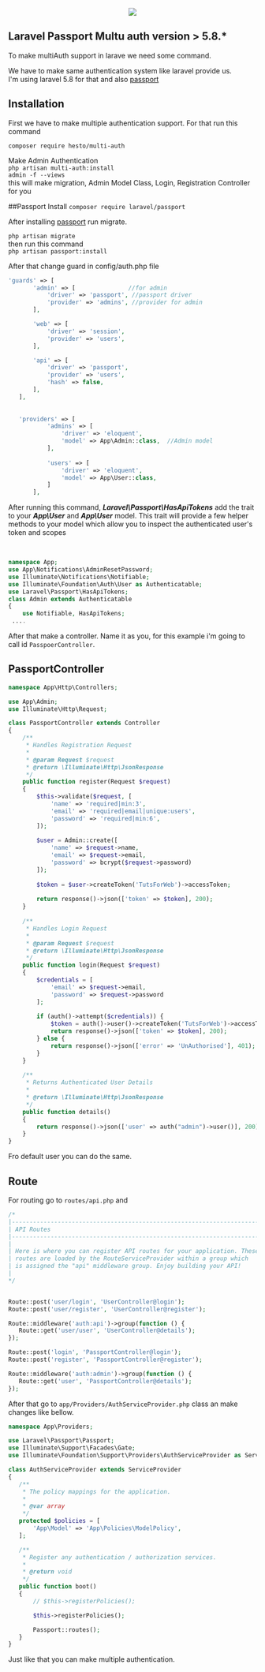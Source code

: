 <p align="center"><img src="https://laravel.com/assets/img/components/logo-laravel.svg"></p>


## Laravel Passport Multu auth version > 5.8.*

To make multiAuth support in larave we need some command.

We have to make same authentication system like laravel provide us.<br> 
I'm using laravel 5.8 for that and also <a href="https://laravel.com/docs/5.8/passport">passport</a> 


<h2>Installation</h2>

First we have to make multiple authentication support. For that run this command <br>

<code>composer require hesto/multi-auth</code>

Make Admin Authentication <br>
<code>php artisan multi-auth:install admin -f --views</code> <br>
this will make migration, Admin Model Class, Login, Registration Controller for you<br>
   
   
##Passport Install
<code>composer require laravel/passport</code>

After installing [passport](https://laravel.com/docs/5.8/passport) run migrate. <br> 

<code>php artisan migrate</code> <br>
then run this command <br>
<code>php artisan passport:install</code> <br>

 After that change guard in config/auth.php file
 
  ```php
  'guards' => [
         'admin' => [               //for admin 
             'driver' => 'passport', //passport driver
             'provider' => 'admins', //provider for admin
         ],
 
         'web' => [
             'driver' => 'session',
             'provider' => 'users',
         ],
 
         'api' => [
             'driver' => 'passport',
             'provider' => 'users',
             'hash' => false,
         ],
     ],
     
     
     'providers' => [
             'admins' => [
                 'driver' => 'eloquent',
                 'model' => App\Admin::class,  //Admin model
             ],
     
             'users' => [
                 'driver' => 'eloquent',
                 'model' => App\User::class,
             ]
         ],
  ```    

After running this command, **_Laravel\Passport\HasApiTokens_** add the  trait to your **_App\User_** and **_App\User_** model. This trait will provide a few helper methods to your model which allow you to inspect the authenticated user's token and scopes
<br>


<br>


```php
namespace App;
use App\Notifications\AdminResetPassword;
use Illuminate\Notifications\Notifiable;
use Illuminate\Foundation\Auth\User as Authenticatable;
use Laravel\Passport\HasApiTokens;
class Admin extends Authenticatable
{
    use Notifiable, HasApiTokens;
 ....

 ``` 
 
 After that make a controller. Name it as you, for this example i'm going to call id `PasspoerController`. <br>
 
 <h2>PassportController</h2>
 

 ```php
 namespace App\Http\Controllers;
 
 use App\Admin; 
 use Illuminate\Http\Request;
 
 class PassportController extends Controller
 {
     /**
      * Handles Registration Request
      *
      * @param Request $request
      * @return \Illuminate\Http\JsonResponse
      */
     public function register(Request $request)
     {
         $this->validate($request, [
             'name' => 'required|min:3',
             'email' => 'required|email|unique:users',
             'password' => 'required|min:6',
         ]);
  
         $user = Admin::create([
             'name' => $request->name,
             'email' => $request->email,
             'password' => bcrypt($request->password)
         ]);
  
         $token = $user->createToken('TutsForWeb')->accessToken;
  
         return response()->json(['token' => $token], 200);
     }
  
     /**
      * Handles Login Request
      *
      * @param Request $request
      * @return \Illuminate\Http\JsonResponse
      */
     public function login(Request $request)
     {
         $credentials = [
             'email' => $request->email,
             'password' => $request->password
         ];
  
         if (auth()->attempt($credentials)) {
             $token = auth()->user()->createToken('TutsForWeb')->accessToken;
             return response()->json(['token' => $token], 200);
         } else {
             return response()->json(['error' => 'UnAuthorised'], 401);
         }
     }
  
     /**
      * Returns Authenticated User Details
      *
      * @return \Illuminate\Http\JsonResponse
      */
     public function details()
     {
         return response()->json(['user' => auth("admin")->user()], 200);
     }
 }

 ```
 
 Fro default user you can do the same. <br>
 
 
 <h2>Route</h2>
 
 For routing go to `routes/api.php` and 
 
 ```php
/*
|--------------------------------------------------------------------------
| API Routes
|--------------------------------------------------------------------------
|
| Here is where you can register API routes for your application. These
| routes are loaded by the RouteServiceProvider within a group which
| is assigned the "api" middleware group. Enjoy building your API!
|
*/


Route::post('user/login', 'UserController@login');
Route::post('user/register', 'UserController@register');

Route::middleware('auth:api')->group(function () {
    Route::get('user/user', 'UserController@details');
});

Route::post('login', 'PassportController@login');
Route::post('register', 'PassportController@register');
 
Route::middleware('auth:admin')->group(function () {
    Route::get('user', 'PassportController@details');
});
``` 
 
 
 After that go to `app/Providers/AuthServiceProvider.php` class an make changes like bellow. <br>
 
 ```php
namespace App\Providers;

use Laravel\Passport\Passport;
use Illuminate\Support\Facades\Gate;
use Illuminate\Foundation\Support\Providers\AuthServiceProvider as ServiceProvider;

class AuthServiceProvider extends ServiceProvider
{
    /**
     * The policy mappings for the application.
     *
     * @var array
     */
    protected $policies = [
        'App\Model' => 'App\Policies\ModelPolicy',
    ];

    /**
     * Register any authentication / authorization services.
     *
     * @return void
     */
    public function boot()
    {
        // $this->registerPolicies();

        $this->registerPolicies();
 
        Passport::routes();
    }
}

```
 
 
 Just like that you can make multiple authentication. <br>
